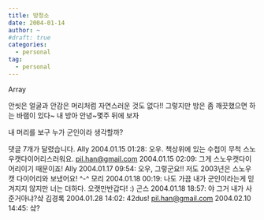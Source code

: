 ```yaml
---
title: 방청소
date: 2004-01-14
author: ~
#draft: true
categories:
  - personal
tag:
  - personal
---
```




Array

안씻은 얼굴과 안감은 머리처럼
자연스러운 것도 없다!!
그렇지만 방은 좀 깨끗했으면 하는 바램이 있다~
내 방아 안녕~몇주 뒤에 보자

내 머리를 보구 누가 군인이라 생각할까?


 댓글  7개가 달렸습니다.
 Ally 2004.01.15 01:28: 
오우. 책상위에 있는 수첩이 무척 스노우캣다이어리스러워요.
 pil.han@gmail.com 2004.01.15 02:09: 
그게 스노우캣다이어리이기 때문이죠!
 Ally 2004.01.17 09:54: 
오우, 그렇군요!! 저도 2003년은 스노우캣 다이어리와 보냈어요! ^-^
 모리 2004.01.18 00:19: 
나도 가끔 내가 군인이라는게 믿겨지지 않지만 너는 더하다. 오랫만반갑다! :)
 곤스 2004.01.18 18:57: 
야 그거 내가 사준거아냐?&#49404;
 김경록 2004.01.28 14:02: 
42dus!
 pil.han@gmail.com 2004.02.10 14:45: 
&#49404;?




